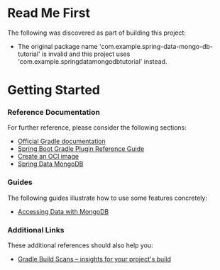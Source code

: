 # Read Me First
The following was discovered as part of building this project:

* The original package name 'com.example.spring-data-mongo-db-tutorial' is invalid and this project uses 'com.example.springdatamongodbtutorial' instead.

# Getting Started

### Reference Documentation
For further reference, please consider the following sections:

* [Official Gradle documentation](https://docs.gradle.org)
* [Spring Boot Gradle Plugin Reference Guide](https://docs.spring.io/spring-boot/docs/2.7.0/gradle-plugin/reference/html/)
* [Create an OCI image](https://docs.spring.io/spring-boot/docs/2.7.0/gradle-plugin/reference/html/#build-image)
* [Spring Data MongoDB](https://docs.spring.io/spring-boot/docs/2.7.0/reference/htmlsingle/#data.nosql.mongodb)

### Guides
The following guides illustrate how to use some features concretely:

* [Accessing Data with MongoDB](https://spring.io/guides/gs/accessing-data-mongodb/)

### Additional Links
These additional references should also help you:

* [Gradle Build Scans – insights for your project's build](https://scans.gradle.com#gradle)

